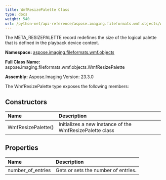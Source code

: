```yaml
---
title: WmfResizePalette Class
type: docs
weight: 540
url: /python-net/api-reference/aspose.imaging.fileformats.wmf.objects/wmfresizepalette/
---
```


The META_RESIZEPALETTE record redefines the size of the logical palette<br/>                that is defined in the playback device context.

**Namespace:** [aspose.imaging.fileformats.wmf.objects](/imaging/python-net/api-reference/aspose.imaging.fileformats.wmf.objects/)

**Full Class Name:** aspose.imaging.fileformats.wmf.objects.WmfResizePalette

**Assembly:**  Aspose.Imaging Version: 23.3.0

The WmfResizePalette type exposes the following members:
## **Constructors**
|**Name**|**Description**|
| :- | :- |
|WmfResizePalette()|Initializes a new instance of the WmfResizePalette class|
## **Properties**
|**Name**|**Description**|
| :- | :- |
|number_of_entries|Gets or sets the number of entries.|
